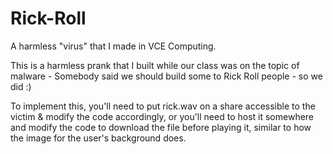 # Rick-Roll
A harmless "virus" that I made in VCE Computing.

This is a harmless prank that I built while our class was on the topic of malware - Somebody said we should build some to Rick Roll people - so we did :)

To implement this, you'll need to put rick.wav on a share accessible to the victim & modify the code accordingly, or you'll need to host it somewhere and modify the code to 
download the file before playing it, similar to how the image for the user's background does.
